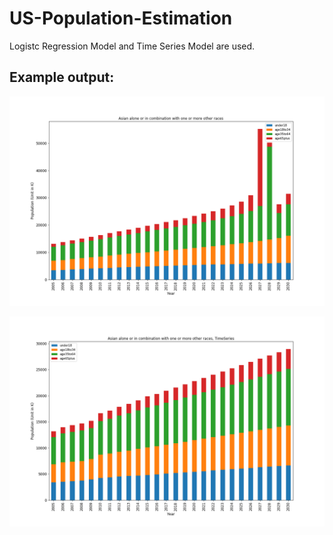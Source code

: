# US-Population-Estimation

Logistc Regression Model and Time Series Model are used.
## Example output:
![alt text](https://github.com/hj0921/US-Population-Estimation/blob/master/Asian_stacked_bar_chart.png "Logo Title Text 1")



![alt text](https://github.com/hj0921/US-Population-Estimation/blob/master/Asian_stacked_bar_chart_TimeSeries.png "Logo Title Text 1")
